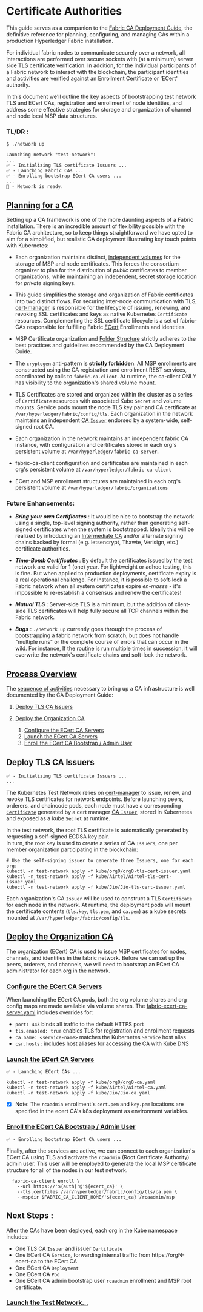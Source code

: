 # Certificate Authorities

This guide serves as a companion to the [Fabric CA Deployment Guide](https://hyperledger-fabric-ca.readthedocs.io/en/latest/deployguide/ca-deploy.html), 
the definitive reference for planning, configuring, and managing CAs within a production Hyperledger Fabric installation.

For individual fabric nodes to communicate securely over a network, all interactions are performed over secure sockets
with (at a minimum) server side TLS certificate verification.  In addition, for the individual participants of a Fabric
network to interact with the blockchain, the participant identities and activities are verified against an Enrollment 
Certificate or 'ECert' authority.

In this document we'll outline the key aspects of bootstrapping test network TLS and ECert CAs, registration and 
enrollment of node identities, and address some effective strategies for storage and organization of channel and 
node local MSP data structures.


### TL/DR : 
```shell
$ ./network up
 
Launching network "test-network":
...
✅ - Initializing TLS certificate Issuers ...
✅ - Launching Fabric CAs ...
✅ - Enrolling bootstrap ECert CA users ...
...
🏁 - Network is ready.
```

## [Planning for a CA](https://hyperledger-fabric-ca.readthedocs.io/en/latest/deployguide/ca-deploy-topology.html#planning-for-a-ca)

Setting up a CA framework is one of the more daunting aspects of a Fabric installation.  There is an incredible amount 
of flexibility possible with the Fabric CA architecture, so to keep things straightforward we have opted to aim for a 
simplified, but realistic CA deployment illustrating key touch points with Kubernetes:

- Each organization maintains distinct, [independent volumes](../kube/pv-fabric-org0.yaml) for the storage of MSP and 
  node certificates.  This forces the consortium organizer to plan for the distribution of _public_ certificates to 
  member organizations, while maintaining an independent, secret storage location for _private_ signing keys.  
  

- This guide simplifies the storage and organization of Fabric certificates into two distinct flows.  For securing 
  inter-node communication with TLS, [cert-manager](https://cert-manager.io) is responsible for the lifecycle of issuing, 
  renewing, and revoking SSL certificates and keys as native Kubernetes `Certificate` resources.  Complementing the 
  SSL certificate lifecycle is a set of fabric-CAs responsible for fulfilling Fabric [ECert](../kube/org0/org0-ca.yaml) 
  Enrollments and identities.


- MSP Certificate organization and [Folder Structure](https://hyperledger-fabric-ca.readthedocs.io/en/latest/deployguide/use_CA.html#folder-structure-for-your-org-and-node-admin-identities)
  strictly adheres to the best practices and guidelines recommended by the CA Deployment Guide.  


- The `cryptogen` anti-pattern is **strictly forbidden**.  All MSP enrollments are constructed using the CA 
  registration and enrollment REST services, coordinated by calls to `fabric-ca-client`.  At runtime, the ca-client 
  ONLY has visibility to the organization's shared volume mount.


- TLS Certificates are stored and organized within the cluster as a series of `Certificate` resources with associated 
  Kube `Secret` and volume mounts.  Service pods mount the node TLS key pair and CA certificate at `/var/hyperledger/fabric/config/tls`. 
  Each organization in the network maintains an independent [CA `Issuer`](https://cert-manager.io/docs/configuration/ca/) 
  endorsed by a system-wide, self-signed root CA. 


- Each organization in the network maintains an independent fabric CA instance, with configuration and certificates 
  stored in each org's persistent volume at `/var/hyperledger/fabric-ca-server`. 


- fabric-ca-client configuration and certificates are maintained in each org's persistent volume at `/var/hyperledger/fabric-ca-client`


- ECert and MSP enrollment structures are maintained in each org's persistent volume at `/var/hyperledger/fabric/organizations`



### Future Enhancements: 

- **_Bring your own Certificates_** :  It would be nice to bootstrap the network using a single, top-level signing authority, 
  rather than generating self-signed certificates when the system is bootstrapped.  Ideally this will be realized by 
  introducing an [Intermediate CA](https://hyperledger-fabric-ca.readthedocs.io/en/latest/deployguide/ca-deploy-topology.html#when-would-i-want-an-intermediate-ca)
  and/or alternate signing chains backed by formal (e.g. letsencrypt, Thawte, Verisign, etc.) certificate authorities. 


- **_Time-Bomb Certificates_** : By default the certificates issued by the test network are valid for 1 (one) year.  For 
  lightweight or adhoc testing, this is fine.  But when applied to production deployments, certificate expiry is a 
  real operational challenge.  For instance, it is possible to soft-lock a Fabric network when all system certificates
  expire _en-masse_ - it's impossible to re-establish a consensus and renew the certificates!
  

- **_Mutual TLS_** : Server-side TLS is a minimum, but the addition of client-side TLS certificates will help fully 
  secure all TCP channels within the Fabric network.  


- **_Bugs_** : `./network up` currently goes through the process of bootstrapping a fabric network from scratch, but 
  does not handle "multiple runs" or the complete course of errors that can occur in the wild.  For instance, If the 
  routine is run multiple times in succession, it will overwrite the network's certificate chains and soft-lock the 
  network.  


## [Process Overview](https://hyperledger-fabric-ca.readthedocs.io/en/latest/deployguide/cadeploy.html#)

The [sequence of activities](https://hyperledger-fabric-ca.readthedocs.io/en/latest/deployguide/cadeploy.html#what-order-should-i-deploy-the-cas) 
necessary to bring up a CA infrastructure is well documented by the CA Deployment Guide:  

1. [Deploy TLS CA Issuers](#deploy-tls-ca-issuers) 
    
1. [Deploy the Organization CA](https://hyperledger-fabric-ca.readthedocs.io/en/latest/deployguide/cadeploy.html#deploy-an-organization-ca)
    1. [Configure the ECert CA Servers](https://hyperledger-fabric-ca.readthedocs.io/en/latest/deployguide/cadeploy.html#modify-the-ca-server-configuration)
    1. [Launch the ECert CA Servers](https://hyperledger-fabric-ca.readthedocs.io/en/latest/deployguide/cadeploy.html#start-the-ca-server)
    1. [Enroll the ECert CA Bootstrap / Admin User](https://hyperledger-fabric-ca.readthedocs.io/en/latest/deployguide/cadeploy.html#enroll-the-ca-admin)


## Deploy TLS CA Issuers 

```
✅ - Initializing TLS certificate Issuers ...
...
```

The Kubernetes Test Network relies on [cert-manager](https://cert-manager.io) to issue, renew, and revoke TLS 
certificates for network endpoints.  Before launching peers, orderers, and chaincode pods, each node must 
have a corresponding [`Certificate`](https://cert-manager.io/docs/usage/certificate/) generated by a cert manager [CA 
`Issuer`](https://cert-manager.io/docs/configuration/ca/), stored in Kubernetes and exposed as a kube `Secret` at 
runtime.

In the test network, the root TLS certificate is automatically generated by requesting a self-signed ECDSA key pair.  
In turn, the root key is used to create a series of CA `Issuers`, one per member organization participating in the 
blockchain: 

```
# Use the self-signing issuer to generate three Issuers, one for each org: 
kubectl -n test-network apply -f kube/org0/org0-tls-cert-issuer.yaml
kubectl -n test-network apply -f kube/Airtel/Airtel-tls-cert-issuer.yaml
kubectl -n test-network apply -f kube/Jio/Jio-tls-cert-issuer.yaml
```

Each organization's CA `Issuer` will be used to construct a TLS `Certificate` for each node in the network.  At 
runtime, the deployment pods will mount the certificate contents (`tls.key`, `tls.pem`, and `ca.pem`) as a kube 
secrets mounted at `/var/hyperledger/fabric/config/tls`.


## [Deploy the Organization CA](https://hyperledger-fabric-ca.readthedocs.io/en/latest/deployguide/cadeploy.html#deploy-an-organization-ca)

The organization (ECert) CA is used to issue MSP certificates for nodes, channels, and identities in the fabric network. 
Before we can set up the peers, orderers, and channels, we will need to bootstrap an ECert CA administrator 
for each org in the network.


### [Configure the ECert CA Servers](https://hyperledger-fabric-ca.readthedocs.io/en/latest/deployguide/cadeploy.html#modify-the-ca-server-configuration)

When launching the ECert CA pods, both the org volume shares and org config maps are made available via volume shares. 
The [fabric-ecert-ca-server.yaml](../config/org0/fabric-ca-server-config.yaml) includes overrides for:

- `port: 443` binds all traffic to the default HTTPS port
- `tls.enabled: true` enables TLS for registration and enrollment requests
- `ca.name: <service-name>` matches the Kubernetes `Service` host alias
- `csr.hosts:` includes host aliases for accessing the CA with Kube DNS


### [Launch the ECert CA Servers](https://hyperledger-fabric-ca.readthedocs.io/en/latest/deployguide/cadeploy.html#start-the-ca-server)
```shell
✅ - Launching ECert CAs ...
```

```shell
kubectl -n test-network apply -f kube/org0/org0-ca.yaml
kubectl -n test-network apply -f kube/Airtel/Airtel-ca.yaml
kubectl -n test-network apply -f kube/Jio/Jio-ca.yaml
```
- [x] Note: The `rcaadmin` enrollment's `cert.pem` and `key.pem` locations are specified in the ecert CA's k8s deployment as environment variables.


### [Enroll the ECert CA Bootstrap / Admin User](https://hyperledger-fabric-ca.readthedocs.io/en/latest/deployguide/cadeploy.html#enroll-the-ca-admin)
```shell
✅ - Enrolling bootstrap ECert CA users ...
```

Finally, after the services are active, we can connect to each organization's ECert CA using TLS and 
activate the `rcaadmin` (Root Certificate Authority) admin user.  This user will be employed to generate the 
local MSP certificate structure for all of the nodes in our test network.

```shell
  fabric-ca-client enroll \
    --url https://'${auth}'@'${ecert_ca}' \
    --tls.certfiles /var/hyperledger/fabric/config/tls/ca.pem \
    --mspdir $FABRIC_CA_CLIENT_HOME/'${ecert_ca}'/rcaadmin/msp
```


## Next Steps : 

After the CAs have been deployed, each org in the Kube namespace includes: 

- One TLS CA `Issuer` and issuer `Certificate`
- One ECert CA `Service`, forwarding internal traffic from https://orgN-ecert-ca to the ECert CA
- One ECert CA `Deployment`  
- One ECert CA `Pod`  
- One ECert CA admin bootstrap user `rcaadmin` enrollment and MSP root certificate.


### [Launch the Test Network...](TEST_NETWORK.md)
